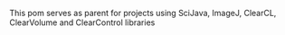 This pom serves as parent for projects using SciJava, ImageJ, ClearCL, ClearVolume and ClearControl libraries